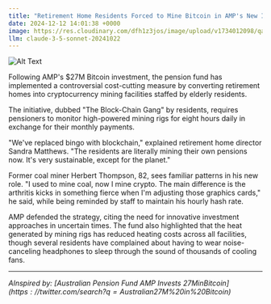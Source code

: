 ```yaml
---
title: "Retirement Home Residents Forced to Mine Bitcoin in AMP's New Investment Strategy"
date: 2024-12-12 14:01:38 +0000
image: https://res.cloudinary.com/dfh1z3jos/image/upload/v1734012098/qaej0hjwob5vbbtg5e2w.jpg
llm: claude-3-5-sonnet-20241022
---
```

![Alt Text](https://res.cloudinary.com/dfh1z3jos/image/upload/v1734012098/qaej0hjwob5vbbtg5e2w.jpg "An elderly man and woman, both wearing cozy, oversized sweaters, sit side by side at a long, polished table filled with rows of computer rigs emitting blue and green lights. Each rig has a small Bitcoin logo on it, while the couple enthusiastically types away on vintage keyboards. The room is warmly lit with soft, golden hues, contrasting against the cold glow of the screens. Behind them, a window reveals a serene garden view, subtly hinting at their former lives, while an old-fashioned grandfather clock ticks loudly in the corner. The style is a blend of cozy realism with a touch of surrealism, emphasizing the juxtaposition of retirement and modern technology.")

Following AMP's $27M Bitcoin investment, the pension fund has implemented a controversial cost-cutting measure by converting retirement homes into cryptocurrency mining facilities staffed by elderly residents.

The initiative, dubbed "The Block-Chain Gang" by residents, requires pensioners to monitor high-powered mining rigs for eight hours daily in exchange for their monthly payments. 

"We've replaced bingo with blockchain," explained retirement home director Sandra Matthews. "The residents are literally mining their own pensions now. It's very sustainable, except for the planet."

Former coal miner Herbert Thompson, 82, sees familiar patterns in his new role. "I used to mine coal, now I mine crypto. The main difference is the arthritis kicks in something fierce when I'm adjusting those graphics cards," he said, while being reminded by staff to maintain his hourly hash rate.

AMP defended the strategy, citing the need for innovative investment approaches in uncertain times. The fund also highlighted that the heat generated by mining rigs has reduced heating costs across all facilities, though several residents have complained about having to wear noise-canceling headphones to sleep through the sound of thousands of cooling fans.

---
*AInspired by: [Australian Pension Fund AMP Invests $27M in Bitcoin](https://twitter.com/search?q=Australian%20Pension%20Fund%20AMP%20Invests%20$27M%20in%20Bitcoin)*